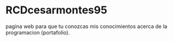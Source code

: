 # RCDcesarmontes95
pagina web para que tu conozcas mis conocimientos acerca de la programacion (portafolio).
